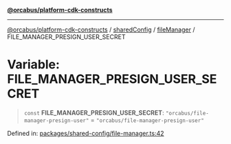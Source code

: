 [**@orcabus/platform-cdk-constructs**](../../../../../../README.md)

***

[@orcabus/platform-cdk-constructs](../../../../../../README.md) / [sharedConfig](../../../README.md) / [fileManager](../README.md) / FILE\_MANAGER\_PRESIGN\_USER\_SECRET

# Variable: FILE\_MANAGER\_PRESIGN\_USER\_SECRET

> `const` **FILE\_MANAGER\_PRESIGN\_USER\_SECRET**: `"orcabus/file-manager-presign-user"` = `"orcabus/file-manager-presign-user"`

Defined in: [packages/shared-config/file-manager.ts:42](https://github.com/OrcaBus/platform-cdk-constructs/blob/main/packages/shared-config/file-manager.ts#L42)
